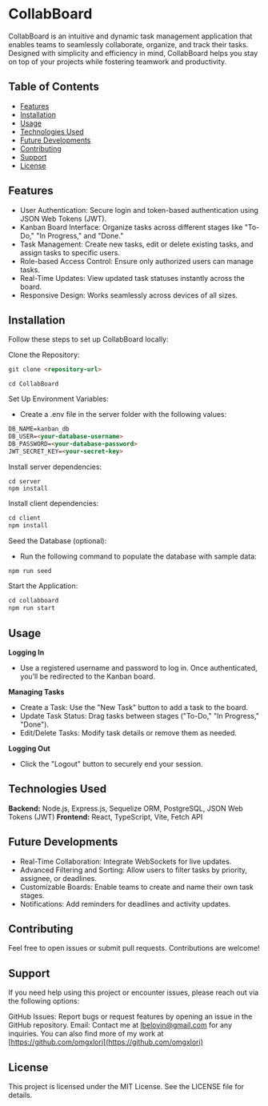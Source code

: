 # CollabBoard

CollabBoard is an intuitive and dynamic task management application that enables teams to seamlessly collaborate, organize, and track their tasks. Designed with simplicity and efficiency in mind, CollabBoard helps you stay on top of your projects while fostering teamwork and productivity.

## Table of Contents
- [Features](#features)
- [Installation](#installation)
- [Usage](#usage)
- [Technologies Used](#technologies-used)
- [Future Developments](#future-developments)
- [Contributing](#contributing)
- [Support](#support)
- [License](#license)

## Features
- User Authentication: Secure login and token-based authentication using JSON Web Tokens (JWT).
- Kanban Board Interface: Organize tasks across different stages like "To-Do," "In Progress," and "Done."
- Task Management: Create new tasks, edit or delete existing tasks, and assign tasks to specific users.
- Role-based Access Control: Ensure only authorized users can manage tasks.
- Real-Time Updates: View updated task statuses instantly across the board.
- Responsive Design: Works seamlessly across devices of all sizes.

## Installation
Follow these steps to set up CollabBoard locally:

Clone the Repository:

```md
git clone <repository-url>
```
```
cd CollabBoard
```

Set Up Environment Variables:

- Create a .env file in the server folder with the following values:

```md
DB_NAME=kanban_db
DB_USER=<your-database-username>
DB_PASSWORD=<your-database-password>
JWT_SECRET_KEY=<your-secret-key>
```

Install server dependencies:
```
cd server
npm install
```

Install client dependencies:

```md
cd client
npm install
```

Seed the Database (optional):
- Run the following command to populate the database with sample data:
```md
npm run seed
```

Start the Application:
```md
cd collabboard
npm run start
```

## Usage
**Logging In**
- Use a registered username and password to log in. Once authenticated, you’ll be redirected to the Kanban board.

**Managing Tasks**
- Create a Task: Use the "New Task" button to add a task to the board.
- Update Task Status: Drag tasks between stages ("To-Do," "In Progress," "Done").
- Edit/Delete Tasks: Modify task details or remove them as needed.

**Logging Out**
- Click the "Logout" button to securely end your session.

## Technologies Used
**Backend:** Node.js, Express.js, Sequelize ORM, PostgreSQL, JSON Web Tokens (JWT)
**Frontend:** React, TypeScript, Vite, Fetch API

## Future Developments
- Real-Time Collaboration: Integrate WebSockets for live updates.
- Advanced Filtering and Sorting: Allow users to filter tasks by priority, assignee, or deadlines.
- Customizable Boards: Enable teams to create and name their own task stages.
- Notifications: Add reminders for deadlines and activity updates.

## Contributing
Feel free to open issues or submit pull requests. Contributions are welcome!

## Support
If you need help using this project or encounter issues, please reach out via the following options:

GitHub Issues: Report bugs or request features by opening an issue in the GitHub repository.
Email: Contact me at lbelovin@gmail.com for any inquiries.
You can also find more of my work at [https://github.com/omgxlori](https://github.com/omgxlori)

## License
This project is licensed under the MIT License. See the LICENSE file for details.
